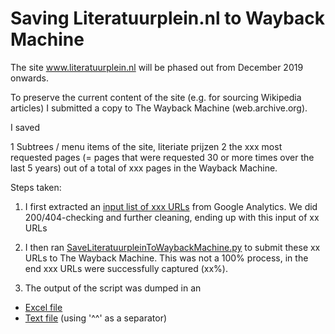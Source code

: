 # Saving Literatuurplein.nl to Wayback Machine

The site www.literatuurplein.nl will be phased out from December 2019 onwards. 

To preserve the current content of the site (e.g. for sourcing Wikipedia articles) I submitted a copy to The Wayback Machine (web.archive.org).

I saved 

1 Subtrees / menu items of the site, literiate prijzen
2 the xxx most requested pages (= pages that were requested 30 or more times over the last 5 years) out of a total of xxx pages in the Wayback Machine. 

Steps taken: 

1) I first extracted an [input list of xxx URLs](Input-Literatuurplein_TeArchiverenURLs.txt) from Google Analytics. We did 200/404-checking and further cleaning, ending up with this input of xx URLs

2) I then ran [SaveLiteratuurpleinToWaybackMachine.py](SaveLiteratuurpleinToWaybackMachine.py) to submit these xx URLs to The Wayback Machine. This was not a 100% process, in the end xxx URLs were successfully captured (xx%). 

3) The output of the script was dumped in an 
* [Excel file](Output-Literatuurplein_GearchiveerdeURLs_21112019.xlsx)
* [Text file](Output-Literatuurplein_GearchiveerdeURLs_21112019.txt) (using '^^' as a separator)
